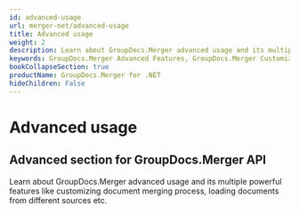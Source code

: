 ```yaml
---
id: advanced-usage
url: merger-net/advanced-usage
title: Advanced usage
weight: 2
description: Learn about GroupDocs.Merger advanced usage and its multiple powerful features like customizing document merging process, loading documents from different sources etc.
keywords: GroupDocs.Merger Advanced Features, GroupDocs.Merger Customization, GroupDocs.Merger Advanced Features C#
bookCollapseSection: true
productName: GroupDocs.Merger for .NET
hideChildren: False
---
```


# Advanced usage


## Advanced section for GroupDocs.Merger API

Learn about GroupDocs.Merger advanced usage and its multiple powerful features like customizing document merging process, loading documents from different sources etc.

